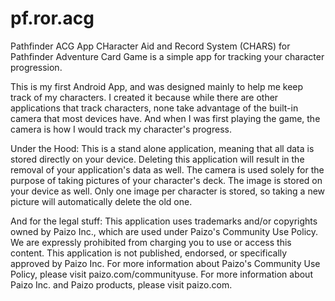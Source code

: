 # pf.ror.acg
Pathfinder ACG App
CHaracter Aid and Record System (CHARS) for Pathfinder Adventure Card Game is a simple app for tracking your character progression.

This is my first Android App, and was designed mainly to help me keep track of my characters. I created it because while there are other applications that track characters, none take advantage of the built-in camera that most devices have. And when I was first playing the game, the camera is how I would track my character's progress.

Under the Hood:
This is a stand alone application, meaning that all data is stored directly on your device. Deleting this application will result in the removal of your application's data as well. The camera is used solely for the purpose of taking pictures of your character's deck. The image is stored on your device as well. Only one image per character is stored, so taking a new picture will automatically delete the old one.

And for the legal stuff:
This application uses trademarks and/or copyrights owned by Paizo Inc., which are used under Paizo's Community Use Policy. We are expressly prohibited from charging you to use or access this content. This application is not published, endorsed, or specifically approved by Paizo Inc. For more information about Paizo's Community Use Policy, please visit paizo.com/communityuse. For more information about Paizo Inc. and Paizo products, please visit paizo.com.
